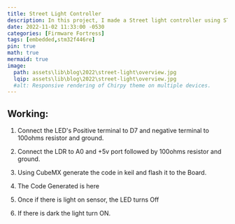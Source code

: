 ```yaml
---
title: Street Light Controller
description: In this project, I made a Street light controller using STM32F446RE.
date: 2022-11-02 11:33:00 -0530
categories: [Firmware Fortress]
tags: [embedded,stm32f446re]
pin: true
math: true
mermaid: true
image:
  path: assets\lib\blog\2022\street-light\overview.jpg
  lqip: assets\lib\blog\2022\street-light\overview.jpg
  #alt: Responsive rendering of Chirpy theme on multiple devices.
---
```


## Working:
1. Connect the LED's Positive terminal to D7 and negative terminal to 100ohms resistor and ground.

1. Connect the LDR to A0 and +5v port followed by 100ohms resistor and ground.

1. Using CubeMX generate the code in keil and flash it to the Board.

1. The Code Generated is here

1. Once if there is light on sensor, the LED turns Off

1. If there is dark the light turn ON.

[^footnote]: The footnote source
[^fn-nth-2]: The 2nd footnote source
